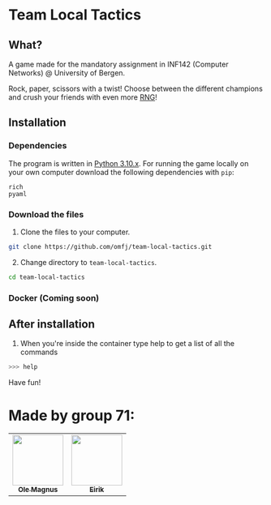 # Team Local Tactics
## What?

A game made for the mandatory assignment in INF142 (Computer Networks) @ University of Bergen.

Rock, paper, scissors with a twist! Choose between the different champions and crush your friends with even more [RNG](https://www.freecodecamp.org/news/rng-meaning-what-does-rng-stand-for-in-gaming/)!

## Installation

### Dependencies
The program is written in [Python 3.10.x](https://www.python.org/downloads/release/python-3102/). For running the game locally on your own computer download the following dependencies with `pip`:
```
rich
pyaml
```

### Download the files
1. Clone the files to your computer.
```bash
git clone https://github.com/omfj/team-local-tactics.git
```

2. Change directory to `team-local-tactics`.
```bash
cd team-local-tactics
```

### Docker (Coming soon)

## After installation

1. When you're inside the container type help to get a list of all the commands
```bash
>>> help
```

Have fun!

# Made by group 71:
<table>
    <td align="center">
        <a href="https://github.com/omfj">
            <img height="100" src="https://avatars.githubusercontent.com/u/32321558?v=4" />
            <br>
            <sub><b>Ole Magnus</b></sub>
        </a>
    </td>
    <td align="center">
        <a href="https://github.com/eirikbe01">
            <img height="100" src="https://avatars.githubusercontent.com/u/100426260?v=4" />
            <br>
            <sub><b>Eirik</b></sub>
        </a>
    </td>
</table>
